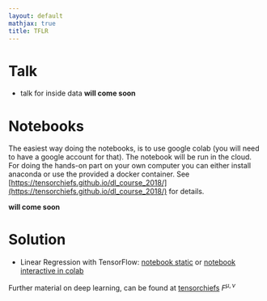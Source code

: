 ```yaml
---
layout: default
mathjax: true
title: TFLR
---
```


# Talk

* talk for inside data **will come soon**

# Notebooks 

The easiest way doing the notebooks, is to use google colab (you will need to have a google account for that). The notebook will be run in the cloud. For doing the hands-on part on your own computer you can either install anaconda or use the provided a docker container. See [https://tensorchiefs.github.io/dl_course_2018/](https://tensorchiefs.github.io/dl_course_2018/) for details.


 
**will come soon**

# Solution

* Linear Regression with TensorFlow: [notebook static](https://github.com/tensorchiefs/dl_course_2018/blob/master/linear_regression_tf.ipynb) or [notebook interactive in colab](https://colab.research.google.com/github/tensorchiefs/dlday2018/blob/master/linear_regression_tf.ipynb)

Further material on deep learning, can be found at [tensorchiefs](https://github.com/tensorchiefs/) $F^{\mu,\nu}$
